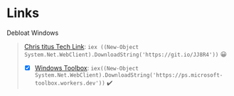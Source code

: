 # Links

Debloat Windows 
> [Chris titus Tech Link](https://www.christitus.com/debloat-windows-10-2020/):  ```iex ((New-Object System.Net.WebClient).DownloadString('https://git.io/JJ8R4'))``` :grinning:
> 
> - [x] [Windows Toolbox](https://github.com/windowtoolbox/powershell-windows-toolbox): ```iex((New-Object System.Net.WebClient).DownloadString('https://ps.microsoft-toolbox.workers.dev'))``` :heavy_check_mark:


